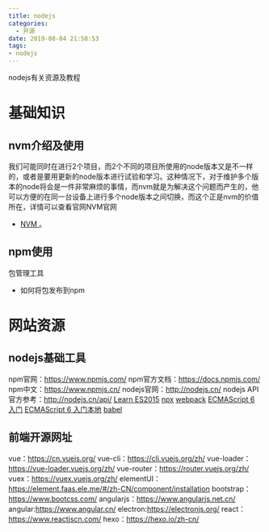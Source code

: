 ```yaml
---
title: nodejs
categories:
  - 开源
date: 2019-08-04 21:58:53
tags:
- nodejs
---
```

nodejs有关资源及教程
<!-- more -->
# 基础知识
## nvm介绍及使用
我们可能同时在进行2个项目，而2个不同的项目所使用的node版本又是不一样的，或者是要用更新的node版本进行试验和学习。这种情况下，对于维护多个版本的node将会是一件非常麻烦的事情，而nvm就是为解决这个问题而产生的，他可以方便的在同一台设备上进行多个node版本之间切换，而这个正是nvm的价值所在，详情可以查看官网NVM官网
* [NVM ](https://github.com/nvm-sh/nvm)。

## npm使用
包管理工具
* 如何将包发布到npm

# 网站资源
## nodejs基础工具
npm官网：https://www.npmjs.com/
npm官方文档：https://docs.npmjs.com/
npm中文：https://www.npmjs.cn/
nodejs官网：http://nodejs.cn/
nodejs API官方参考：http://nodejs.cn/api/
[Learn ES2015](https://babeljs.io/docs/en/learn/ '编译欧冠那句')
[npx](http://www.ruanyifeng.com/blog/2019/02/npx.html)
[webpack](https://www.webpackjs.com/)
[ECMAScript 6 入门](http://es6.ruanyifeng.com/)
[ECMAScript 6 入门本地](http://es6.91fox.cn/)
[babel](https://www.babeljs.cn/)

## 前端开源网址
vue：https://cn.vuejs.org/
vue-cli：https://cli.vuejs.org/zh/
vue-loader：https://vue-loader.vuejs.org/zh/
vue-router：https://router.vuejs.org/zh/
vuex：https://vuex.vuejs.org/zh/
elementUI：https://element.faas.ele.me/#/zh-CN/component/installation
bootstrap：https://www.bootcss.com/
angularjs：https://www.angularjs.net.cn/
angular:https://www.angular.cn/
electron:https://electronjs.org/
react：https://www.reactjscn.com/
hexo：https://hexo.io/zh-cn/